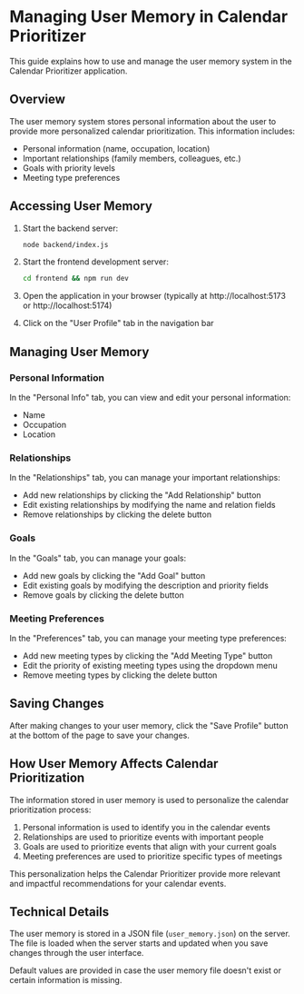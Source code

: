 # Managing User Memory in Calendar Prioritizer

This guide explains how to use and manage the user memory system in the Calendar Prioritizer application.

## Overview

The user memory system stores personal information about the user to provide more personalized calendar prioritization. This information includes:

- Personal information (name, occupation, location)
- Important relationships (family members, colleagues, etc.)
- Goals with priority levels
- Meeting type preferences

## Accessing User Memory

1. Start the backend server:
   ```bash
   node backend/index.js
   ```

2. Start the frontend development server:
   ```bash
   cd frontend && npm run dev
   ```

3. Open the application in your browser (typically at http://localhost:5173 or http://localhost:5174)

4. Click on the "User Profile" tab in the navigation bar

## Managing User Memory

### Personal Information

In the "Personal Info" tab, you can view and edit your personal information:
- Name
- Occupation
- Location

### Relationships

In the "Relationships" tab, you can manage your important relationships:
- Add new relationships by clicking the "Add Relationship" button
- Edit existing relationships by modifying the name and relation fields
- Remove relationships by clicking the delete button

### Goals

In the "Goals" tab, you can manage your goals:
- Add new goals by clicking the "Add Goal" button
- Edit existing goals by modifying the description and priority fields
- Remove goals by clicking the delete button

### Meeting Preferences

In the "Preferences" tab, you can manage your meeting type preferences:
- Add new meeting types by clicking the "Add Meeting Type" button
- Edit the priority of existing meeting types using the dropdown menu
- Remove meeting types by clicking the delete button

## Saving Changes

After making changes to your user memory, click the "Save Profile" button at the bottom of the page to save your changes.

## How User Memory Affects Calendar Prioritization

The information stored in user memory is used to personalize the calendar prioritization process:

1. Personal information is used to identify you in the calendar events
2. Relationships are used to prioritize events with important people
3. Goals are used to prioritize events that align with your current goals
4. Meeting preferences are used to prioritize specific types of meetings

This personalization helps the Calendar Prioritizer provide more relevant and impactful recommendations for your calendar events.

## Technical Details

The user memory is stored in a JSON file (`user_memory.json`) on the server. The file is loaded when the server starts and updated when you save changes through the user interface.

Default values are provided in case the user memory file doesn't exist or certain information is missing.
